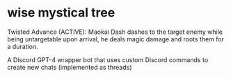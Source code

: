 # wise mystical tree

Twisted Advance (ACTIVE): Maokai Dash dashes to the target enemy while being untargetable upon arrival, he deals magic damage and roots them for a duration.

A Discord GPT-4 wrapper bot that uses custom Discord commands to create new chats (implemented as threads)
